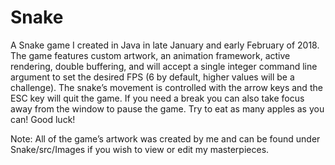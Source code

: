 # Snake
A Snake game I created in Java in late January and early February of 2018. The game features custom artwork, an animation framework, active rendering, double buffering, and will accept a single integer command line argument to set the desired FPS (6 by default, higher values will be a challenge). The snake’s movement is controlled with the arrow keys and the ESC key will quit the game. If you need a break you can also take focus away from the window to pause the game. Try to eat as many apples as you can! Good luck!

Note: All of the game’s artwork was created by me and can be found under Snake/src/Images if you wish to view or edit my masterpieces.
